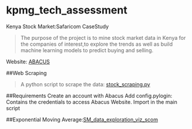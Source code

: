# kpmg_tech_assessment
Kenya Stock Market:Safaricom CaseStudy
> The purpose of the project is to mine stock market data in Kenya for the companies of interest,to explore the trends as well as build machine learning models to predict buying and selling.

Website: [ABACUS](https://abacus.co.ke/)

##Web Scraping
> A python script to scrape the data: [stock_scraping.py](https://github.com/wambuimungai/kpmg_tech_assessment/blob/master/stock_scraping.py)

 ##Requirements
 Create an account with Abacus
 Add config.pylogin: Contains the credentials to access Abacus Website. Import in the main script
   

##Exponential Moving Average:[SM_data_exploration_viz_scom](https://github.com/wambuimungai/kpmg_tech_assessment/blob/master/SM_data_exploration_viz_scom.ipynb)


